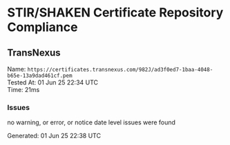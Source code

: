 # STIR/SHAKEN Certificate Repository Compliance

## TransNexus

Name: `https://certificates.transnexus.com/982J/ad3f0ed7-1baa-4048-b65e-13a9dad461cf.pem`\
Tested At: 01 Jun 25 22:34 UTC\
Time: 21ms

### Issues

no warning, or error, or notice date level issues were found

Generated: 01 Jun 25 22:38 UTC